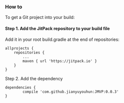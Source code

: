 ### How to ###

To get a Git project into your build:

#### Step 1. Add the JitPack repository to your build file ####

Add it in your root build.gradle at the end of repositories:

	allprojects {
		repositories {
			...
			maven { url 'https://jitpack.io' }
		}
	}

Step 2. Add the dependency

	dependencies {
	        compile 'com.github.jianyuyouhun:JMVP:0.0.3'
	}
